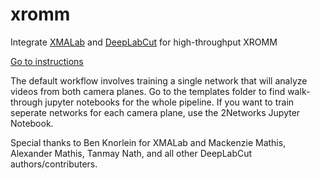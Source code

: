 # xromm
Integrate [XMALab](https://bitbucket.org/xromm/xmalab) and [DeepLabCut](https://github.com/AlexEMG/DeepLabCut) for high-throughput XROMM

[Go to instructions](https://github.com/jdlaurence/xromm/blob/master/instructions.md)

The default workflow involves training a single network that will analyze videos from both camera planes. Go to the templates folder to find walk-through jupyter notebooks for the whole pipeline. If you want to train seperate networks for each camera plane, use the 2Networks Jupyter Notebook.

Special thanks to Ben Knorlein for XMALab and Mackenzie Mathis, Alexander Mathis, Tanmay Nath, and all other DeepLabCut authors/contributers.
